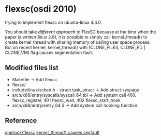 # flexsc(osdi 2010)
trying to implement flexsc on ubuntu-linux 4.4.0

You should take *different approach* to FlexSC because at the time when the paper is written(linux 2.6), it is possible to simply call kernel_thread() to create kernel_thread with sharing memory of calling user space process. But on recent kernel, kernel_thread() with (CLONE_FILES, CLONE_FD | CLONE_VM) flag causes segmentation fault. 

## Modified files list
- Makefile -> Add flexsc 
- flexsc/
- include/linux/sched.h - struct task_struct -> Add struct syspage
- arch/x86/entry/syscalls/syscall_64.tbl -> Add system call 400. flexsc_register, 401 flexsc_wait, 402 flexsc_start_hook
- arch/x86/entry/entry_64.S -> Add system call hooking function

## Reference
[spinlock/flexsc](https://github.com/spinlock/flexsc)
[kernel_thread() causes segfault](http://www.spinics.net/lists/newbies/msg57467.html)



